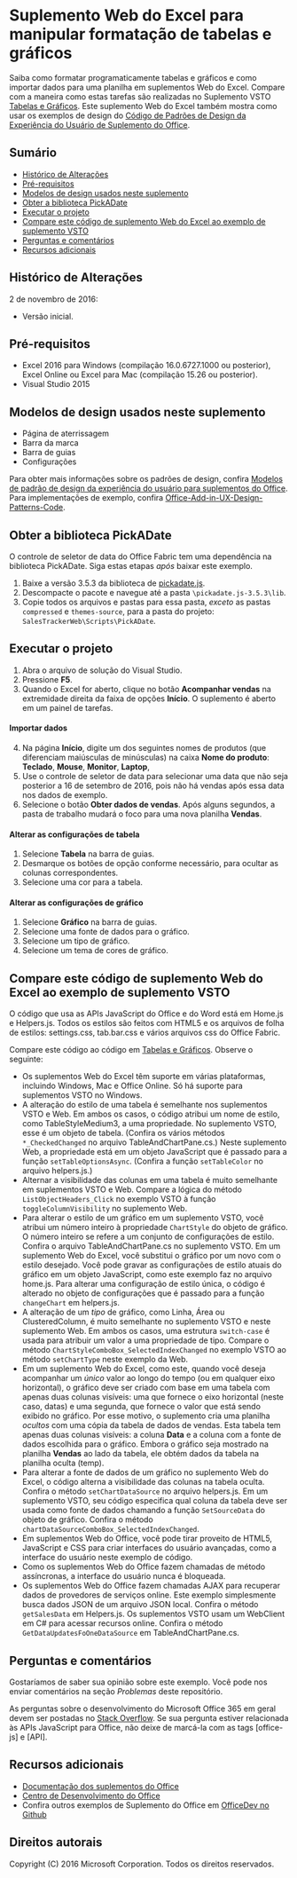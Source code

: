 # <a name="excel-web-addin-for-manipulating-table-and-chart-formatting"></a>Suplemento Web do Excel para manipular formatação de tabelas e gráficos

Saiba como formatar programaticamente tabelas e gráficos e como importar dados para uma planilha em suplementos Web do Excel. Compare com a maneira como estas tarefas são realizadas no Suplemento VSTO [Tabelas e Gráficos](https://code.msdn.microsoft.com/VSTO-Generate-tables-and-f19859b3). Este suplemento Web do Excel também mostra como usar os exemplos de design do [Código de Padrões de Design da Experiência do Usuário de Suplemento do Office](https://github.com/OfficeDev/Office-Add-in-UX-Design-Patterns-Code). 

## <a name="table-of-contents"></a>Sumário
* [Histórico de Alterações](#change-history)
* [Pré-requisitos](#prerequisites)
* [Modelos de design usados neste suplemento](#design-templates-used-in-this-add-in)
* [Obter a biblioteca PickADate](get-the-pickadate-library)
* [Executar o projeto](#run-the-project)
* [Compare este código de suplemento Web do Excel ao exemplo de suplemento VSTO](#compare-this-web-add-in-code-with-the-VSTO-add-in-sample)
* [Perguntas e comentários](#questions-and-comments)
* [Recursos adicionais](#additional-resources)

## <a name="change-history"></a>Histórico de Alterações

2 de novembro de 2016:

* Versão inicial.

## <a name="prerequisites"></a>Pré-requisitos

* Excel 2016 para Windows (compilação 16.0.6727.1000 ou posterior), Excel Online ou Excel para Mac (compilação 15.26 ou posterior).
* Visual Studio 2015 

## <a name="design-templates-used-in-this-addin"></a>Modelos de design usados neste suplemento

- Página de aterrissagem
- Barra da marca
- Barra de guias
- Configurações

Para obter mais informações sobre os padrões de design, confira [Modelos de padrão de design da experiência do usuário para suplementos do Office](https://dev.office.com/docs/add-ins/design/ux-design-patterns). Para implementações de exemplo, confira [Office-Add-in-UX-Design-Patterns-Code](https://github.com/OfficeDev/Office-Add-in-UX-Design-Patterns-Code).

## <a name="get-the-pickadate-library"></a>Obter a biblioteca PickADate

O controle de seletor de data do Office Fabric tem uma dependência na biblioteca PickADate. Siga estas etapas *após* baixar este exemplo.

1. Baixe a versão 3.5.3 da biblioteca de [pickadate.js](https://github.com/amsul/pickadate.js/releases/tag/3.5.3). 
2. Descompacte o pacote e navegue até a pasta `\pickadate.js-3.5.3\lib`. 
3. Copie todos os arquivos e pastas para essa pasta, *exceto* as pastas `compressed` e `themes-source`, para a pasta do projeto: `SalesTrackerWeb\Scripts\PickADate`.

## <a name="run-the-project"></a>Executar o projeto

1. Abra o arquivo de solução do Visual Studio. 
2. Pressione **F5**. 
3. Quando o Excel for aberto, clique no botão **Acompanhar vendas** na extremidade direita da faixa de opções **Início**. O suplemento é aberto em um painel de tarefas.

#### <a name="import-data"></a>Importar dados

4. Na página **Início**, digite um dos seguintes nomes de produtos (que diferenciam maiúsculas de minúsculas) na caixa **Nome do produto**: **Teclado**, **Mouse**, **Monitor**, **Laptop**,
5. Use o controle de seletor de data para selecionar uma data que não seja posterior a 16 de setembro de 2016, pois não há vendas após essa data nos dados de exemplo.
6. Selecione o botão **Obter dados de vendas**. Após alguns segundos, a pasta de trabalho mudará o foco para uma nova planilha **Vendas**. 

#### <a name="change-table-settings"></a>Alterar as configurações de tabela

1. Selecione **Tabela** na barra de guias. 
2. Desmarque os botões de opção conforme necessário, para ocultar as colunas correspondentes.
3. Selecione uma cor para a tabela.

#### <a name="change-chart-settings"></a>Alterar as configurações de gráfico

1. Selecione **Gráfico** na barra de guias. 
2. Selecione uma fonte de dados para o gráfico.
3. Selecione um tipo de gráfico.
4. Selecione um tema de cores de gráfico.

## <a name="compare-this-excel-web-addin-code-with-the-vsto-addin-sample"></a>Compare este código de suplemento Web do Excel ao exemplo de suplemento VSTO

O código que usa as APIs JavaScript do Office e do Word está em Home.js e Helpers.js. Todos os estilos são feitos com HTML5 e os arquivos de folha de estilos: settings.css, tab.bar.css e vários arquivos css do Office Fabric.

Compare este código ao código em [Tabelas e Gráficos](https://code.msdn.microsoft.com/VSTO-Generate-tables-and-f19859b3). Observe o seguinte:


- Os suplementos Web do Excel têm suporte em várias plataformas, incluindo Windows, Mac e Office Online. Só há suporte para suplementos VSTO no Windows.
- A alteração do estilo de uma tabela é semelhante nos suplementos VSTO e Web. Em ambos os casos, o código atribui um nome de estilo, como TableStyleMedium3, a uma propriedade. No suplemento VSTO, esse é um objeto de tabela. (Confira os vários métodos `*_CheckedChanged` no arquivo TableAndChartPane.cs.) Neste suplemento Web, a propriedade está em um objeto JavaScript que é passado para a função `setTableOptionsAsync`. (Confira a função `setTableColor` no arquivo helpers.js.)
- Alternar a visibilidade das colunas em uma tabela é muito semelhante em suplementos VSTO e Web. Compare a lógica do método `ListObjectHeaders_Click` no exemplo VSTO à função `toggleColumnVisibility` no suplemento Web.
- Para alterar o estilo de um gráfico em um suplemento VSTO, você atribui um número inteiro à propriedade `ChartStyle` do objeto de gráfico. O número inteiro se refere a um conjunto de configurações de estilo. Confira o arquivo TableAndChartPane.cs no suplemento VSTO. Em um suplemento Web do Excel, você substitui o gráfico por um novo com o estilo desejado. Você pode gravar as configurações de estilo atuais do gráfico em um objeto JavaScript, como este exemplo faz no arquivo home.js. Para alterar uma configuração de estilo única, o código é alterado no objeto de configurações que é passado para a função `changeChart` em helpers.js.
- A alteração de um *tipo* de gráfico, como Linha, Área ou ClusteredColumn, é muito semelhante no suplemento VSTO e neste suplemento Web. Em ambos os casos, uma estrutura `switch-case` é usada para atribuir um valor a uma propriedade de tipo. Compare o método `ChartStyleComboBox_SelectedIndexChanged` no exemplo VSTO ao método `setChartType` neste exemplo da Web. 
- Em um suplemento Web do Excel, como este, quando você deseja acompanhar um *único* valor ao longo do tempo (ou em qualquer eixo horizontal), o gráfico deve ser criado com base em uma tabela com apenas duas colunas visíveis: uma que fornece o eixo horizontal (neste caso, datas) e uma segunda, que fornece o valor que está sendo exibido no gráfico. Por esse motivo, o suplemento cria uma planilha *ocultos* com uma cópia da tabela de dados de vendas. Esta tabela tem apenas duas colunas visíveis: a coluna **Data** e a coluna com a fonte de dados escolhida para o gráfico. Embora o gráfico seja mostrado na planilha **Vendas** ao lado da tabela, ele obtém dados da tabela na planilha oculta (temp).
- Para alterar a fonte de dados de um gráfico no suplemento Web do Excel, o código alterna a visibilidade das colunas na tabela oculta. Confira o método `setChartDataSource` no arquivo helpers.js. Em um suplemento VSTO, seu código especifica qual coluna da tabela deve ser usada como fonte de dados chamando a função `SetSourceData` do objeto de gráfico. Confira o método `chartDataSourceComboBox_SelectedIndexChanged`.
- Em suplementos Web do Office, você pode tirar proveito de HTML5, JavaScript e CSS para criar interfaces do usuário avançadas, como a interface do usuário neste exemplo de código. 
- Como os suplementos Web do Office fazem chamadas de método assíncronas, a interface do usuário nunca é bloqueada.
- Os suplementos Web do Office fazem chamadas AJAX para recuperar dados de provedores de serviços online. Este exemplo simplesmente busca dados JSON de um arquivo JSON local. Confira o método `getSalesData` em Helpers.js. Os suplementos VSTO usam um WebClient em C# para acessar recursos online. Confira o método `GetDataUpdatesFoOneDataSource` em TableAndChartPane.cs.   


## <a name="questions-and-comments"></a>Perguntas e comentários

Gostaríamos de saber sua opinião sobre este exemplo. Você pode nos enviar comentários na seção *Problemas* deste repositório.

As perguntas sobre o desenvolvimento do Microsoft Office 365 em geral devem ser postadas no [Stack Overflow](http://stackoverflow.com/questions/tagged/office-js+API). Se sua pergunta estiver relacionada às APIs JavaScript para Office, não deixe de marcá-la com as tags [office-js] e [API].

## <a name="additional-resources"></a>Recursos adicionais

* [Documentação dos suplementos do Office](https://dev.office.com/docs/add-ins/overview/office-add-ins)
* [Centro de Desenvolvimento do Office](http://dev.office.com/)
* Confira outros exemplos de Suplemento do Office em [OfficeDev no Github](https://github.com/officedev)

## <a name="copyright"></a>Direitos autorais
Copyright (C) 2016 Microsoft Corporation. Todos os direitos reservados.

